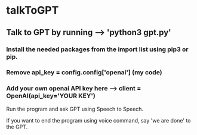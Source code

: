 # talkToGPT

## Talk to GPT by running --> 'python3 gpt.py'

### Install the needed packages from the import list using pip3 or pip.

### Remove api_key = config.config['openai'] (my code)

### Add your own openai API key here --> client = OpenAI(api_key='YOUR KEY')

Run the program and ask GPT using Speech to Speech.

If you want to end the program using voice command, say 'we are done' to the GPT.
